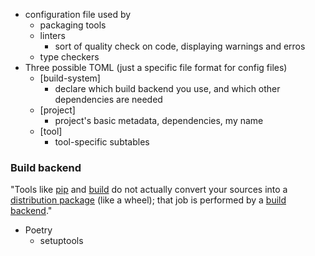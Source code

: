 - configuration file used by 
	- packaging tools
	- linters
		- sort of quality check on code, displaying warnings and erros
	- type checkers
- Three possible TOML  (just a specific file format for config files)
	- [build-system]
		- declare which build backend you use, and which other dependencies are needed
	- [project]
		- project's basic metadata, dependencies, my name
	- [tool]
		- tool-specific subtables


### Build backend
"Tools like [pip](https://packaging.python.org/en/latest/key_projects/#pip) and [build](https://packaging.python.org/en/latest/key_projects/#build) do not actually convert your sources into a [distribution package](https://packaging.python.org/en/latest/glossary/#term-Distribution-Package) (like a wheel); that job is performed by a [build backend](https://packaging.python.org/en/latest/glossary/#term-Build-Backend)."
- Poetry
	- setuptools 